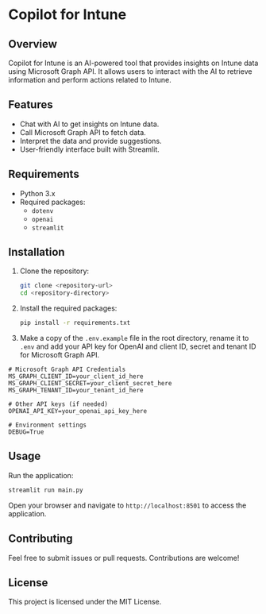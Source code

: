 # Copilot for Intune

## Overview
Copilot for Intune is an AI-powered tool that provides insights on Intune data using Microsoft Graph API. It allows users to interact with the AI to retrieve information and perform actions related to Intune.

## Features
- Chat with AI to get insights on Intune data.
- Call Microsoft Graph API to fetch data.
- Interpret the data and provide suggestions.
- User-friendly interface built with Streamlit.

## Requirements
- Python 3.x
- Required packages:
  - `dotenv`
  - `openai`
  - `streamlit`

## Installation
1. Clone the repository:
   ```bash
   git clone <repository-url>
   cd <repository-directory>
   ```

2. Install the required packages:
   ```bash
   pip install -r requirements.txt
   ```

3. Make a copy of the `.env.example` file in the root directory, rename it to `.env` and add your API key for OpenAI and client ID, secret and tenant ID for Microsoft Graph API.
```
# Microsoft Graph API Credentials
MS_GRAPH_CLIENT_ID=your_client_id_here
MS_GRAPH_CLIENT_SECRET=your_client_secret_here
MS_GRAPH_TENANT_ID=your_tenant_id_here

# Other API keys (if needed)
OPENAI_API_KEY=your_openai_api_key_here

# Environment settings
DEBUG=True
```

## Usage
Run the application:
```bash
streamlit run main.py
```


Open your browser and navigate to `http://localhost:8501` to access the application.

## Contributing
Feel free to submit issues or pull requests. Contributions are welcome!

## License
This project is licensed under the MIT License.
